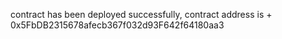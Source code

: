 contract has been deployed successfully, contract address is + 0x5FbDB2315678afecb367f032d93F642f64180aa3